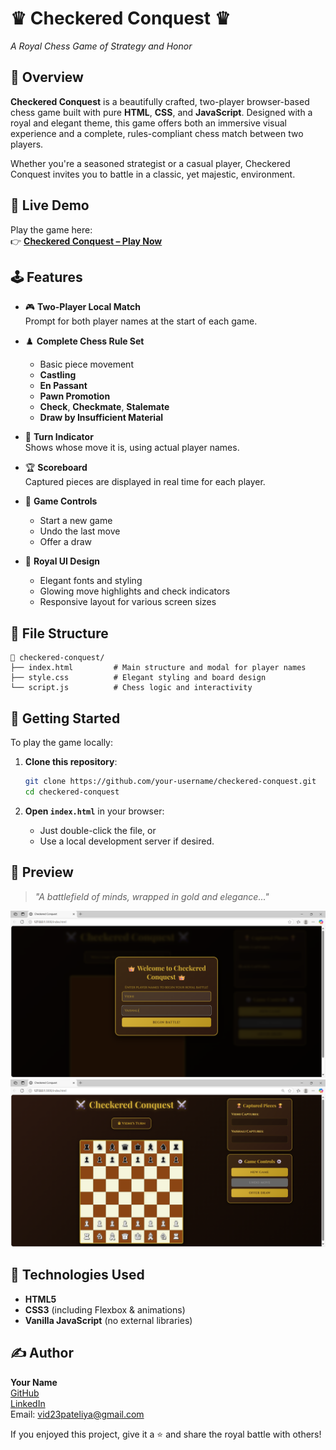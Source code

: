 # ♛ Checkered Conquest ♛  
_A Royal Chess Game of Strategy and Honor_


## 🎯 Overview

**Checkered Conquest** is a beautifully crafted, two-player browser-based chess game built with pure **HTML**, **CSS**, and **JavaScript**. Designed with a royal and elegant theme, this game offers both an immersive visual experience and a complete, rules-compliant chess match between two players.

Whether you're a seasoned strategist or a casual player, Checkered Conquest invites you to battle in a classic, yet majestic, environment.

## 🔗 Live Demo

Play the game here:  
👉 **[Checkered Conquest – Play Now]()**


## 🕹️ Features

- 🎮 **Two-Player Local Match**  
  Prompt for both player names at the start of each game.

- ♟️ **Complete Chess Rule Set**
  - Basic piece movement
  - **Castling**
  - **En Passant**
  - **Pawn Promotion**
  - **Check**, **Checkmate**, **Stalemate**
  - **Draw by Insufficient Material**

- 🎯 **Turn Indicator**  
  Shows whose move it is, using actual player names.

- 🏆 **Scoreboard**  
  Captured pieces are displayed in real time for each player.

- 🔄 **Game Controls**
  - Start a new game
  - Undo the last move
  - Offer a draw

- 🌟 **Royal UI Design**
  - Elegant fonts and styling
  - Glowing move highlights and check indicators
  - Responsive layout for various screen sizes


## 📂 File Structure

```
📁 checkered-conquest/
├── index.html         # Main structure and modal for player names
├── style.css          # Elegant styling and board design
└── script.js          # Chess logic and interactivity
```


## 🚀 Getting Started

To play the game locally:

1. **Clone this repository**:
   ```bash
   git clone https://github.com/your-username/checkered-conquest.git
   cd checkered-conquest
   ```

2. **Open `index.html`** in your browser:
   - Just double-click the file, or
   - Use a local development server if desired.


## 📸 Preview

> _"A battlefield of minds, wrapped in gold and elegance..."_

![Chessboard Screenshot](preview1.png)  
![Chessboard Screenshot](preview2.png)  



## 🔧 Technologies Used

- **HTML5**
- **CSS3** (including Flexbox & animations)
- **Vanilla JavaScript** (no external libraries)



## ✍️ Author

**Your Name**  
[GitHub](https://github.com/Vidhi-P05)  
[LinkedIn](https://linkedin.com/in/vidhi-pateliya)  
Email: vid23pateliya@gmail.com


If you enjoyed this project, give it a ⭐ and share the royal battle with others!
